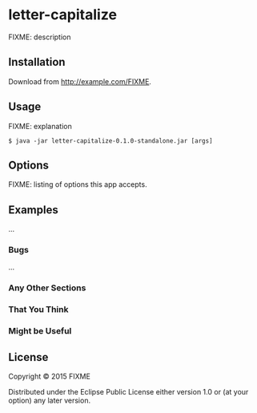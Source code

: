 # letter-capitalize

FIXME: description

## Installation

Download from http://example.com/FIXME.

## Usage

FIXME: explanation

    $ java -jar letter-capitalize-0.1.0-standalone.jar [args]

## Options

FIXME: listing of options this app accepts.

## Examples

...

### Bugs

...

### Any Other Sections
### That You Think
### Might be Useful

## License

Copyright © 2015 FIXME

Distributed under the Eclipse Public License either version 1.0 or (at
your option) any later version.
